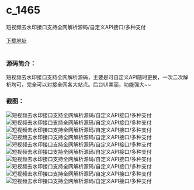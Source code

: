 # c_1465
短视频去水印接口支持全网解析源码/自定义API接口/多种支付
<br/></br>
[下载地址](https://www.uuid2.com/1465.html "下载地址")
<br/></br>
<h3>源码简介：</h3>
<p>短视频去水印接口支持全网解析源码，主要是可自定义API随时更换，一次二次解析均可，完全可以对接全网各大站点。后台UI美丽，功能强大~~<p>
<h3>截图：</h3>
<img src="https://www.uuid2.com/wp-content/uploads/img/uimage/70281630461828.png" alt="短视频去水印接口支持全网解析源码/自定义API接口/多种支付"><img src="https://www.uuid2.com/wp-content/uploads/img/uimage/62541630461832.png" alt="短视频去水印接口支持全网解析源码/自定义API接口/多种支付"><img src="https://www.uuid2.com/wp-content/uploads/img/uimage/13831630461830.png" alt="短视频去水印接口支持全网解析源码/自定义API接口/多种支付"><img src="https://www.uuid2.com/wp-content/uploads/img/uimage/75211630461836.png" alt="短视频去水印接口支持全网解析源码/自定义API接口/多种支付"><img src="https://www.uuid2.com/wp-content/uploads/img/uimage/22221630461837.png" alt="短视频去水印接口支持全网解析源码/自定义API接口/多种支付"><img src="https://www.uuid2.com/wp-content/uploads/img/uimage/81971630461839.png" alt="短视频去水印接口支持全网解析源码/自定义API接口/多种支付"><img src="https://www.uuid2.com/wp-content/uploads/img/uimage/1441630461842.png" alt="短视频去水印接口支持全网解析源码/自定义API接口/多种支付"><img src="https://www.uuid2.com/wp-content/uploads/img/uimage/38261630461845.png" alt="短视频去水印接口支持全网解析源码/自定义API接口/多种支付"><img src="https://www.uuid2.com/wp-content/uploads/img/uimage/82221630461848.png" alt="短视频去水印接口支持全网解析源码/自定义API接口/多种支付"><img src="https://www.uuid2.com/wp-content/uploads/img/uimage/69921630461849.png" alt="短视频去水印接口支持全网解析源码/自定义API接口/多种支付">
